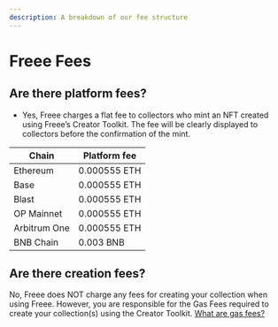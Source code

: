 ```yaml
---
description: A breakdown of our fee structure
---
```


# Freee Fees

## Are there platform fees?

* Yes, Freee charges a flat fee to collectors who mint an NFT created using Freee’s Creator Toolkit. The fee will be clearly displayed to collectors before the confirmation of the mint.

| Chain        | Platform fee |
| ------------ | ------------ |
| Ethereum     | 0.000555 ETH |
| Base         | 0.000555 ETH |
| Blast        | 0.000555 ETH |
| OP Mainnet   | 0.000555 ETH |
| Arbitrum One | 0.000555 ETH |
| BNB Chain    | 0.003 BNB    |

## Are there creation fees?

No, Freee does NOT charge any fees for creating your collection when using Freee. However, you are responsible for the Gas Fees required to create your collection(s) using the Creator Toolkit. [What are gas fees?](<Getting Started/Gas Fees.md>)
